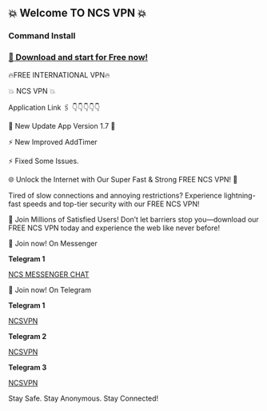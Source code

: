 ## 💥 Welcome TO NCS VPN 💥

### Command Install


### [📲 Download and start for Free now!](https://play.google.com/store/apps/details?id=com.ncsPro.vpn)


🔥FREE INTERNATIONAL VPN🔥

💥 NCS VPN 💥


Application Link 🖇️
👇👇👇👇👇


🍁 New Update App Version 1.7 🍁

⚡️ New Improved AddTimer

⚡️ Fixed Some Issues.


🌐 Unlock the Internet with Our Super Fast & Strong FREE NCS VPN! 🚀


Tired of slow connections and annoying restrictions? Experience lightning-fast speeds and top-tier security with our FREE NCS VPN!


🌟 Join Millions of Satisfied Users! Don’t let barriers stop you—download our FREE NCS VPN today and experience the web like never before!



📲 Join now! On Messenger

**Telegram 1**

[NCS MESSENGER CHAT]([https://t.me/ncsvpnsite](https://m.me/j/AbabIBSBgK1QsnE7/))



📲 Join now! On Telegram

**Telegram 1**

[NCSVPN](https://t.me/ncsvpnsite)

**Telegram 2**

[NCSVPN](https://t.me/ncsprovpn)

**Telegram 3**

[NCSVPN](https://t.me/vpnappfreenet)



Stay Safe. Stay Anonymous. Stay Connected!

